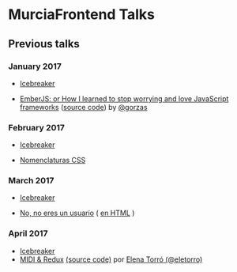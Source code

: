 # MurciaFrontend Talks

## Previous talks

### January 2017

- [Icebreaker](http://slides.com/murciafrontendmurciafrontend/deck)

- [EmberJS: or How I learned to stop worrying and love JavaScript frameworks](https://docs.google.com/presentation/d/1KihLzGkToTjiYidVVZv-IygiKeczJ6f0elgi2ZsvsGs) ([source code](https://github.com/Gorzas/ember-example)) by [@gorzas](https://twitter.com/gorzas)

### February 2017

- [Icebreaker](http://slides.com/murciafrontendmurciafrontend/deck-3)

- [Nomenclaturas CSS](https://drive.google.com/open?id=0B0FWfNNansXfdmdCVVhzY2FvYkE)

### March 2017

- [Icebreaker](http://slides.com/murciafrontendmurciafrontend/murcia-frontend-intro-0669e372-93af-491f-b612-19a760d39895)

- [No, no eres un usuario](./meetup-29-03-2017/no-no-eres-un-usuario/noeresunusuario.md) ( [en HTML](./meetup-29-03-2017/no-no-eres-un-usuario/noeresunusuario.html) )

### April 2017

- [Icebreaker](http://slides.com/murciafrontendmurciafrontend/murcia-frontend-intro-4/fullscreen)
- [MIDI & Redux](https://elenatorro.github.io/murcia-frontend-presentation/#slide=1) [(source code)](https://github.com/elenatorro/midi-redux) por [Elena Torró (@eletorro)](https://twitter.com/eletorro)
